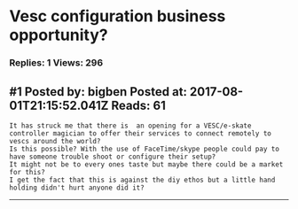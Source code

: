 # Vesc configuration business opportunity?

### Replies: 1 Views: 296

## \#1 Posted by: bigben Posted at: 2017-08-01T21:15:52.041Z Reads: 61

```
It has struck me that there is  an opening for a VESC/e-skate controller magician to offer their services to connect remotely to vescs around the world?
Is this possible? With the use of FaceTime/skype people could pay to have someone trouble shoot or configure their setup?
It might not be to every ones taste but maybe there could be a market for this?
I get the fact that this is against the diy ethos but a little hand holding didn't hurt anyone did it?
```

---
